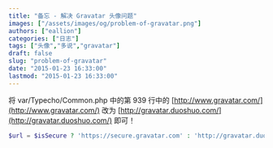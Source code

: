 ```yaml
---
title: "备忘 - 解决 Gravatar 头像问题"
images: ["/assets/images/og/problem-of-gravatar.png"]
authors: ["eallion"]
categories: ["日志"]
tags: ["头像","多说","gravatar"]
draft: false
slug: "problem-of-gravatar"
date: "2015-01-23 16:33:00"
lastmod: "2015-01-23 16:33:00"
---
```


将 var/Typecho/Common.php 中的第 939 行中的 [http://www.gravatar.com/](http://www.gravatar.com/) 改为 [http://gravatar.duoshuo.com/](http://gravatar.duoshuo.com/) 即可！

```php
$url = $isSecure ? 'https://secure.gravatar.com' : 'http://gravatar.duoshuo.com/ ';
```

